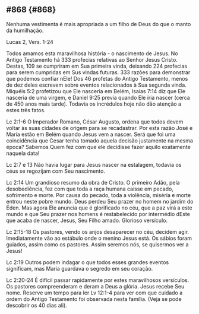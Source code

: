 ## #868 {#868}

Nenhuma vestimenta é mais apropriada a um filho de Deus do que o manto da humilhação.

Lucas 2, Vers. 1-24

Todos amamos esta maravilhosa história - o nascimento de Jesus. No Antigo Testamento há 333 profecias relativas ao Senhor Jesus Cristo. Destas, 109 se cumpriram em Sua primeira vinda, deixando 224 profecias para serem cumpridas em Sus vindas futuras. 333 razões para demonstrar que podemos confiar nEle! Dos 46 profetas do Antigo Testamento, menos de dez deles escrevem sobre eventos relacionados à Sua segunda vinda. Miquéis 5:2 profetizou que Ele nasceria em Belém, Isaías 7:14 diz que Ele nasceria de uma virgem, e Daniel 9:25 previa quando Ele iria nascer (cerca de 450 anos mais tarde). Todavia os incrédulos hoje não dão atenção a estes três fatos.

Lc 2:1-6 O Imperador Romano, César Augusto, ordena que todos devem voltar às suas cidades de origem para se recadastrar. Por esta razão José e Maria estão em Belém quando Jesus vem a nascer. Será que foi uma coincidência que Cesar tenha tomado aquela decisão justamente na mesma época? Sabemos Quem fez com que ele decidisse fazer aquilo exatamente naquela data!

Lc 2:7 e 13 Não havia lugar para Jesus nascer na estalagem, todavia os céus se regozijam com Seu nascimento.

Lc 2:14 Um grandioso resumo da obra de Cristo. O primeiro Adão, pela desobediência, fez com que toda a raça humana caísse em pecado, sofrimento e morte. Por causa do pecado, toda a violência, miséria e morte entrou neste pobre mundo. Deus perdeu Seu prazer no homem no jardim do Éden. Mas agora Ele anuncia que é glorificado no céu, que a paz virá a este mundo e que Seu prazer nos homens é restabelecido por intermédio dEste que acaba de nascer, Jesus, Seu Filho amado. Glorioso versículo.

Lc 2:15-18 Os pastores, vendo os anjos desaparecer no céu, decidem agir. Imediatamente vão ao estábulo onde o menino Jesus está. Os sábios foram guiados, assim como os pastores. Assim seremos nós, se quisermos ver a Jesus!

Lc 2:19 Outros podem indagar o que todos esses grandes eventos significam, mas Maria guardava o segredo em seu coração.

Lc 2:20-24 É difícil passar rapidamente por estes maravilhosos versículos. Os pastores compreenderam e deram a Deus a glória. Jesus recebe Seu nome. Reserve um tempo para ler Lv 12:1-4 para ver com que cuidado a ordem do Antigo Testamento foi observada nesta família. (Veja se pode descobrir os 40 dias ali).